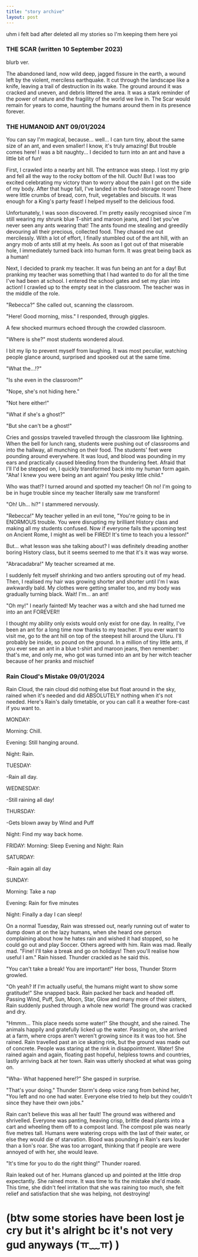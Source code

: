 ```yaml
---
title: "story archive"
layout: post
---
```

 uhm i felt bad after deleted all my stories so I'm keeping them here yoi


### THE SCAR (written 10 September 2023)
 blurb ver.

 The abandoned land, now wild deep, jagged fissure in the earth, a wound left by the violent, merciless earthquake. It cut through the landscape like a knife, leaving a trail of destruction in its wake. The ground around it was cracked and uneven, and debris littered the area. It was a stark reminder of the power of nature and the fragility of the world we live in. The Scar would remain for years to come, haunting the humans around them in its presence forever.

### THE HUMANOID ANT 09/01/2024

You can say I'm magical, because... well... I can turn tiny, about the same size of an ant, and even smaller! I know,
it's truly amazing! But trouble comes here! I was a bit naughty... I decided to turn into an ant and have a little bit of
fun!

First, I crawled into a nearby ant hill. The entrance was steep. I lost my grip and fell all the way to the rocky bottom
of the hill. Ouch! But I was too excited celebrating my victory than to worry about the pain I got on the side of my
body. After that huge fall, I've landed in the food-storage room! There were little crumbs of bread, corn, fruit,
vegetables and biscuits. It was enough for a King's party feast! I helped myself to the delicious food.

Unfortunately, I was soon discovered. I'm pretty easily recognised since I'm still wearing my shrunk blue T-shirt and
maroon jeans, and I bet you've never seen any ants wearing that! The ants found me stealing and greedily devouring
all their precious, collected food. They chased me out mercilessly. With a lot of effort, I finally stumbled out of the
ant hill, with an angry mob of ants still at my heels. As soon as I got out of that miserable hole, I immediately turned
back into human form. It was great being back as a human!

Next, I decided to prank my teacher. It was fun being an ant for a day! But pranking my teacher was something that
I had wanted to do for all the time I've had been at school. I entered the school gates and set my plan into action! I
crawled up to the empty seat in the classroom. The teacher was in the middle of the role.

"Rebecca?" She called out, scanning the classroom.

"Here! Good morning, miss." I responded, through giggles.

A few shocked murmurs echoed through the crowded classroom.

"Where is she?" most students wondered aloud.

I bit my lip to prevent myself from laughing. It was most peculiar, watching people glance around, surprised and
spooked out at the same time.

"What the...!?"

"Is she even in the classroom?"

"Nope, she's not hiding here."

"Not here either!"

"What if she's a ghost?"

"But she can't be a ghost!"

Cries and gossips traveled travelled through the classroom like lightning. When the bell for lunch rang, students were
pushing out of classrooms and into the hallway, all munching on their food. The students' feet were pounding
around everywhere. It was loud, and blood was pounding in my ears and practically caused bleeding from the
thundering feet. Afraid that I'll I'd be stepped on, I quickly transformed back into my human form again.
"Aha! I knew you were being an ant again! You pesky little child."

Who was that!? I turned around and spotted my teacher! Oh no! I'm going to be in huge trouble since my teacher
literally saw me transform!

"Oh! Uh... hi?" I stammered nervously.

"Rebecca!" My teacher yelled in an evil tone, "You're going to be in ENORMOUS trouble. You were disrupting my
brilliant History class and making all my students confused. Now if everyone fails the upcoming test on Ancient
Rome, I might as well be FIRED! It's time to teach you a lesson!"

But... what lesson was she talking about? I was definitely dreading another boring History class, but it seems
seemed to me that it's it was way worse.

"Abracadabra!" My teacher screamed at me.

I suddenly felt myself shrinking and two antlers sprouting out of my head. Then, I realised my hair was growing
shorter and shorter until I'm I was awkwardly bald. My clothes were getting smaller too, and my body was
gradually turning black. Wait! I'm... an ant!

"Oh my!" I nearly fainted! My teacher was a witch and she had turned me into an ant FOREVER!!

I thought my ability only exists would only exist for one day. In reality, I've been an ant for a long time now thanks
to my teacher. If you ever want to visit me, go to the ant hill on top of the steepest hill around the Uluru. I'll probably
be inside, so pound on the ground. In a million of tiny little ants, if you ever see an ant in a blue t-shirt and maroon
jeans, then remember: that's me, and only me, who got was turned into an ant by her witch teacher because of her
pranks and mischief

### Rain Cloud's Mistake 09/01/2024

Rain Cloud, the rain cloud did nothing else but float around in the sky, rained when it's needed and did ABSOLUTELY nothing when it's not needed. Here's Rain's daily
timetable, or you can call it a weather fore-cast if you want to.

MONDAY:

Morning: Chill.

Evening: Still hanging around.

Night: Rain.


TUESDAY:

-Rain all day.


WEDNESDAY:

-Still raining all day!


THURSDAY:

-Gets blown away by Wind and Puff

Night: Find my way back home.



FRIDAY:
Morning: Sleep
Evening and Night: Rain



SATURDAY:

-Rain again all day



SUNDAY:

Morning: Take a nap

Evening: Rain for five minutes

Night: Finally a day I can sleep!


On a normal Tuesday, Rain was stressed out, nearly running out of water to dump down at on the lazy humans, when she heard one person complaining about how he hates rain and wished it had stopped, so he could go out and
play Soccer. Others agreed with him. Rain was mad. Really mad.
"Fine! I'll take a break and go on holidays! Then you'll realise how useful I am." Rain hissed. Thunder crackled as
he said this.

"You can't take a break! You are important!" Her boss, Thunder Storm growled.

"Oh yeah? If I'm actually useful, the humans might want to show some gratitude!" She snapped back. Rain packed
her back and headed off. Passing Wind, Puff, Sun, Moon, Star, Glow and many more of their sisters, Rain suddenly
pushed through a whole new world! The ground was cracked and dry.

"Hmmm... This place needs some water!" She thought, and she rained. The animals happily and gratefully licked up
the water. Passing on, she arrived at a farm, where crops aren't weren't growing since its it was too hot. She rained.
Rain travelled past an ice skating rink, but the ground was made out of concrete. People was staring at the rink in
disappointment. Water! She rained again and again, floating past hopeful, helpless towns and countries, lastly
arriving back at her town. Rain was utterly shocked at what was going on.

"Wha- What happened here!?" She gasped in surprise.

"That's your doing." Thunder Storm's deep voice rang from behind her, "You left and no one had water. Everyone
else tried to help but they couldn't since they have their own jobs."

Rain can't believe this was all her fault! The ground was withered and shrivelled. Everyone was panting, heaving
crisp, brittle dead plants into a cart and wheeling them off to a compost land. The compost pile was nearly five
metres tall. Humans were watering crops with the last of their water, or else they would die of starvation.
Blood was pounding in Rain's ears louder than a lion's roar. She was too arrogant, thinking that if people are were
annoyed of with her, she would leave.

"It's time for you to do the right thing!" Thunder roared.

Rain leaked out of her. Humans glanced up and pointed at the little drop expectantly. She rained more. It was time
to fix the mistake she'd made. This time, she didn't feel irritation that she was raining too much, she felt relief and
satisfaction that she was helping, not destroying!


# (btw some stories have been lost je cry but it's alright bc it's not very gud anyways (ㅠ﹏ㅠ) )
